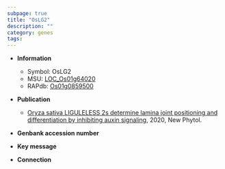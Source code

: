 ```yaml
---
subpage: true
title: "OsLG2"
description: ""
category: genes
tags: 
---
```


* **Information**  
    + Symbol: OsLG2  
    + MSU: [LOC_Os01g64020](http://rice.plantbiology.msu.edu/cgi-bin/ORF_infopage.cgi?orf=LOC_Os01g64020)  
    + RAPdb: [Os01g0859500](http://rapdb.dna.affrc.go.jp/viewer/gbrowse_details/irgsp1?name=Os01g0859500)  

* **Publication**  
    + [Oryza sativa LIGULELESS 2s determine lamina joint positioning and differentiation by inhibiting auxin signaling](http://www.ncbi.nlm.nih.gov/pubmed?term=Oryza+sativa+LIGULELESS+2s+determine+lamina+joint+positioning+and+differentiation+by+inhibiting+auxin+signaling%5BTitle%5D), 2020, New Phytol.

* **Genbank accession number**  

* **Key message**  

* **Connection**  



